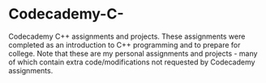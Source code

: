 # Codecademy-C-
Codecademy C++ assignments and projects. These assignments were completed as an introduction to C++ programming and to prepare for college. Note that these are my personal assignments and projects - many of which contain extra code/modifications not requested by Codecademy assignments.
